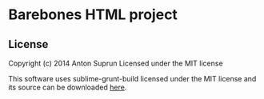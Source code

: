 # Barebones HTML project

## License
Copyright (c) 2014 Anton Suprun
Licensed under the MIT license

This software uses sublime-grunt-build licensed under the MIT license
and its source can be downloaded [here](https://github.com/jonschlinkert/sublime-grunt-build).